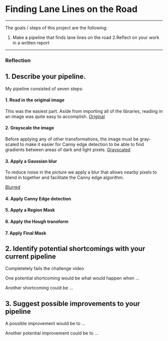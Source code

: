 # **Finding Lane Lines on the Road**
---

The goals / steps of this project are the following:
1. Make a pipeline that finds lane lines on the road
2.Reflect on your work in a written report
---

### Reflection

## 1. Describe your pipeline.

My pipeline consisted of seven steps:
#### 1. Read in the original image
This was the easiest part. Aside from importing all of the libraries, reading in an image was quite easy to accomplish.
[Original](./test_images_output/final.jpg)

#### 2. Grayscale the image
Before applying any of other transformations, the image must be gray-scaled to make it easier for Canny edge detection to be able to find gradients between areas of dark and light pixels.
[Grayscaled](./test_images_output/gray.jpg)
#### 3. Apply a Gaussian blur
To reduce noise in the picture we apply a blur that allows nearby pixels to blend in together and facilitate the Canny edge algorithm.

[Blurred](./test_images_output/blur.jpg)
#### 4. Apply Canny Edge detection
#### 5. Apply a Region Mask
#### 6. Apply the Hough transform
#### 7. Apply Final Mask

## 2. Identify potential shortcomings with your current pipeline
Completetely fails the challenge video

One potential shortcoming would be what would happen when ...

Another shortcoming could be ...


## 3. Suggest possible improvements to your pipeline

A possible improvement would be to ...

Another potential improvement could be to ...
